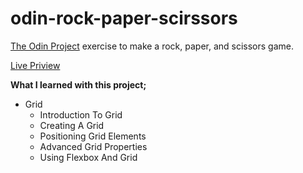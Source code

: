 # odin-rock-paper-scirssors

[The Odin Project](https://www.theodinproject.com/) exercise to make a rock, paper, and scissors game.

[Live Priview](https://oguzhan-ulutas.github.io/odin-admin-dashboard/)

**What I learned with this project;**

- Grid
  - Introduction To Grid
  - Creating A Grid
  - Positioning Grid Elements
  - Advanced Grid Properties
  - Using Flexbox And Grid
